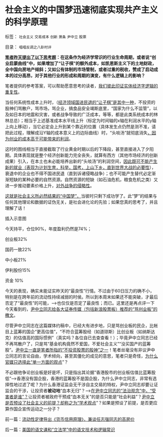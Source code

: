 # 社会主义的中国梦迅速彻底实现共产主义的科学原理

标签： `社会主义` `交易成本` `创新` `萧条` `尹中立` `股票` 

目录： `唱唱反调之八卦时评`

**[笔者昨天提出了以下思考题](../../../2013/11/5/行业周期和创业启蒙的边际曲线.md)：在这条作为经济学常识的行业生命周期，或者说“创业启蒙曲线”中，如果增加了“让子棋”的额外成本，如凯恩斯主义下的土地财政，全中国向房地产倾斜；又如公有体制的市场管制，或者过重的税收，赞成了启动成本的过分高昂，对于其他行业的形成和周期的演变，有什么逻辑上的影响？**

[](http://photo.blog.sina.com.cn/showpic.html#blogid=5563a64d0102eeu4&url=http://album.sina.com.cn/pic/001yX18Ngy6DZk4y9om7a)

笔者提供的参考答案，可以帮助愿意思考的读者，[我们彼此印证实体经济字逻辑的重复性](../../../2012/4/22/个体价值观没有说服他人的义务.md)。

当任何系统性成本上升时，（[经济领域国进民退的“让子棋”是其中一种](../../../2013/11/5/围棋悟道国进民退的成功学的奴才.md)，不投资的股神们骂散户，骂市场，骂企业，搞食品安全竭斯底里，“国家为什么不监管”，以及如日本的地震和灾害，或者战争导致的广泛成本，等等，都是此类系统成本的林林总总）；相当于上述基准成本水平线上升（标定为时间轴的x轴在利润水平的y轴上向上移动），当它必定会上升到某个靠近的位置（具体发生点仍然是测不准，请把此过程，理解成沿Y轴的成本意义上的边际曲线）时，“头啖汤”就彻底消失[，因为创业的成本高于可能带来的利润](../../../2011/11/19/（科学发明＝艺术创作）只有娱乐价值；公有制生产力更高.md)。

这时的图线相当于直接截取了行业黄金时期以后的下降段，甚至直接进入了夕阳期。具体表现就是整个经济创新能力完全丧失，就算有西方（其他市场经济的创新成果）引入，在本土也未必能培养出新的“头啖汤”的利润空间，[因此既可不能产生新的就业（表现为计划生育，科举，国考，上山下乡，直到世界大战的必要性](../../../2013/4/26/集体主义从来不是中国梦，由叶檀公知说起.md)），衰退中的企业也不得不国进民退（直到诉诸侵略战争）；也不可能产生替代必定渐渐短缺的某种必要的自然资源。自然资源的短缺（如石油危机，粮食危机之类）又进一步推动要素价格上升，[对外战争的侵略性](../../../2012/2/19/公有制前提下“同种相残闹革命”是有必要的.md)。

[这就是社会主义所必然结果的“中国梦”，](../../../2013/4/26/集体主义从来不是中国梦，由叶檀公知说起.md)当彼时只剩下成功学了。此“梦”的结果与任何其他理论和数据的证伪无关，是社会进化论的先验；如果您真的思考了，并且理解了话！



插入示意图

[](http://photo.blog.sina.com.cn/showpic.html#blogid=5563a64d0102eev4&url=http://album.sina.com.cn/pic/001yX18Ngy6E0VjZ9m8a8)







今天持平，仓位90%，年度盈利仍然是74%；

创业板32%

国药一致22%

中小板21%

伊利股份15%

资金 10%

今天的表现，确实未能证实昨天的“最良性”行情。不过由于60日压力的确不小，特别是在跨年前的流动性持续减弱的时侯。所以到本周末如果还不能突破，才最后否定了“最良性”的可能，——>也仅仅是否定了最良性；而已。这里还是再点评一下今天看到的，[尹中立同志给各大证券传媒（包括新浪股票板）推荐的“骂创业板”的檄文](http://blog.sina.com.cn/s/blog_4832b09c0102e9p2.html)。

尽管尹中立同志在这篇媒体约稿中，已经大有进步地，只是骂创业板的民企，比帐目上蓝筹的国企“更高估值”，“不符合蓝筹股经（如道琼斯）比创业板（如纳斯达克）的估值高的国际惯例”（真实吗？各位自已去查查看！）；毕竟尹中立同志已经不再骂散户了，只是骂“基金机构竟然不爱国，不爱社会主义”“没买国产的蓝筹股”。[尹中立一直是笔者所指的“不投资股票的股神”之一](../../../2011/12/28/天灾人祸妖孽生；凡有股灾多股神；.md)！笔者丝毫没有非议尹中立同志的言论自由，学术倾向，甚至其僵化的成见的意思，笔者只是奇怪，[为什么官媒只选择此“单一方面的观点](../../../2009/10/9/民意就是民主吗？可定制的民意呢？.md)”？

不必跟他争论创业板是好是坏，只是指出其论据“香港股市的创业板估值比蓝筹股低”——>香港没有国企股，香港的蓝筹股不是国企股，为什么尹中立同志，非常有选择性地过滤了呢？为什么香港证监会无干涉自主交易的特权，尹中立同志却要让证监会的干涉，让投资者**被动地**“血本无归”？——>[在尹中立同志的“法治观念”中，“受害者是谁”？](../../../2012/4/24/证监会不是“证券价格监制会”及斯大林的正义.md)让投资者被政府干预成“血本无关”的是否只能是“社会利益”？[尹中立是否预设了社会主义的前提？却称之为“学术观点](../../../2013/9/21/绝大部分经济学家，不是荒谬的，就是邪恶的，或者没用的.md)”？如果是预设了前提，是否更应算作国企宣传运动之一分子？



前一篇：[流动性定律导出《货币信用原理》，兼谈任志强同志的高房价](../../../2013/11/6/流动性定律导出《货币信用原理》，兼谈任志强同志的高房价.md)

后一篇：[美国的语文课和“立法学”中的语文技术和逻辑常识](../../../2013/11/7/美国的语文课和“立法学”中的语文技术和逻辑常识.md)